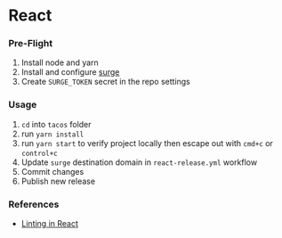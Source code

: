 # React

### Pre-Flight

1. Install node and yarn
2. Install and configure [surge](https://www.surge.sh)
3. Create `SURGE_TOKEN` secret in the repo settings

### Usage

1. `cd` into `tacos` folder
2. run `yarn install`
3. run `yarn start` to verify project locally then escape out with `cmd+c` or `control+c`
4. Update `surge` destination domain in `react-release.yml` workflow
5. Commit changes
6. Publish new release












### References

* [Linting in React](https://dev.to/eclecticcoding/linting-in-react-5c17)
